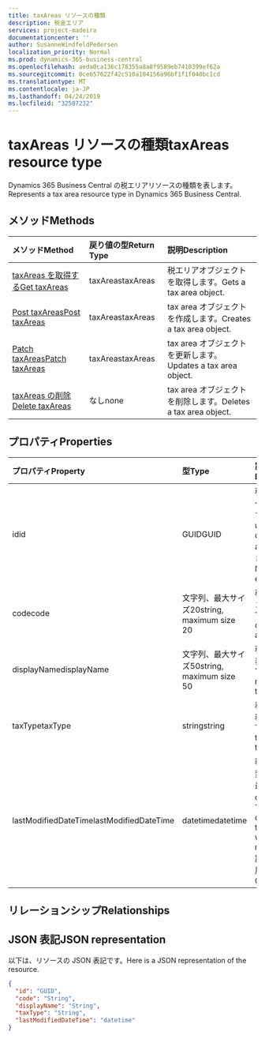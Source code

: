 ```yaml
---
title: taxAreas リソースの種類
description: 税金エリア
services: project-madeira
documentationcenter: ''
author: SusanneWindfeldPedersen
localization_priority: Normal
ms.prod: dynamics-365-business-central
ms.openlocfilehash: aeda0ca136c178355a8a8f9589eb7410399ef62a
ms.sourcegitcommit: 0ce657622f42c510a104156a96bf1f1f040bc1cd
ms.translationtype: MT
ms.contentlocale: ja-JP
ms.lasthandoff: 04/24/2019
ms.locfileid: "32507232"
---
```

# <a name="taxareas-resource-type"></a><span data-ttu-id="3e9fb-103">taxAreas リソースの種類</span><span class="sxs-lookup"><span data-stu-id="3e9fb-103">taxAreas resource type</span></span>
<span data-ttu-id="3e9fb-104">Dynamics 365 Business Central の税エリアリソースの種類を表します。</span><span class="sxs-lookup"><span data-stu-id="3e9fb-104">Represents a tax area resource type in Dynamics 365 Business Central.</span></span>

## <a name="methods"></a><span data-ttu-id="3e9fb-105">メソッド</span><span class="sxs-lookup"><span data-stu-id="3e9fb-105">Methods</span></span>
| <span data-ttu-id="3e9fb-106">メソッド</span><span class="sxs-lookup"><span data-stu-id="3e9fb-106">Method</span></span>       | <span data-ttu-id="3e9fb-107">戻り値の型</span><span class="sxs-lookup"><span data-stu-id="3e9fb-107">Return Type</span></span>  |<span data-ttu-id="3e9fb-108">説明</span><span class="sxs-lookup"><span data-stu-id="3e9fb-108">Description</span></span>|
|:---------------|:--------|:----------|
|[<span data-ttu-id="3e9fb-109">taxAreas を取得する</span><span class="sxs-lookup"><span data-stu-id="3e9fb-109">Get taxAreas</span></span>](../api/dynamics-taxarea-get.md)|<span data-ttu-id="3e9fb-110">taxAreas</span><span class="sxs-lookup"><span data-stu-id="3e9fb-110">taxAreas</span></span>|<span data-ttu-id="3e9fb-111">税エリアオブジェクトを取得します。</span><span class="sxs-lookup"><span data-stu-id="3e9fb-111">Gets a tax area object.</span></span>|
|[<span data-ttu-id="3e9fb-112">Post taxAreas</span><span class="sxs-lookup"><span data-stu-id="3e9fb-112">Post taxAreas</span></span>](../api/dynamics-create-taxarea.md)|<span data-ttu-id="3e9fb-113">taxAreas</span><span class="sxs-lookup"><span data-stu-id="3e9fb-113">taxAreas</span></span>|<span data-ttu-id="3e9fb-114">tax area オブジェクトを作成します。</span><span class="sxs-lookup"><span data-stu-id="3e9fb-114">Creates a tax area object.</span></span>|
|[<span data-ttu-id="3e9fb-115">Patch taxAreas</span><span class="sxs-lookup"><span data-stu-id="3e9fb-115">Patch taxAreas</span></span>](../api/dynamics-taxarea-update.md)|<span data-ttu-id="3e9fb-116">taxAreas</span><span class="sxs-lookup"><span data-stu-id="3e9fb-116">taxAreas</span></span>|<span data-ttu-id="3e9fb-117">tax area オブジェクトを更新します。</span><span class="sxs-lookup"><span data-stu-id="3e9fb-117">Updates a tax area object.</span></span>|
|[<span data-ttu-id="3e9fb-118">taxAreas の削除</span><span class="sxs-lookup"><span data-stu-id="3e9fb-118">Delete taxAreas</span></span>](../api/dynamics-taxarea-delete.md)|<span data-ttu-id="3e9fb-119">なし</span><span class="sxs-lookup"><span data-stu-id="3e9fb-119">none</span></span>|<span data-ttu-id="3e9fb-120">tax area オブジェクトを削除します。</span><span class="sxs-lookup"><span data-stu-id="3e9fb-120">Deletes a tax area object.</span></span>|

## <a name="properties"></a><span data-ttu-id="3e9fb-121">プロパティ</span><span class="sxs-lookup"><span data-stu-id="3e9fb-121">Properties</span></span>
| <span data-ttu-id="3e9fb-122">プロパティ</span><span class="sxs-lookup"><span data-stu-id="3e9fb-122">Property</span></span>     | <span data-ttu-id="3e9fb-123">型</span><span class="sxs-lookup"><span data-stu-id="3e9fb-123">Type</span></span>   |<span data-ttu-id="3e9fb-124">説明</span><span class="sxs-lookup"><span data-stu-id="3e9fb-124">Description</span></span>|
|:---------------|:--------|:----------|
|<span data-ttu-id="3e9fb-125">id</span><span class="sxs-lookup"><span data-stu-id="3e9fb-125">id</span></span>|<span data-ttu-id="3e9fb-126">GUID</span><span class="sxs-lookup"><span data-stu-id="3e9fb-126">GUID</span></span>|<span data-ttu-id="3e9fb-127">税エリアの一意の ID です。</span><span class="sxs-lookup"><span data-stu-id="3e9fb-127">The unique ID of the tax area.</span></span> <span data-ttu-id="3e9fb-128">編集できません。</span><span class="sxs-lookup"><span data-stu-id="3e9fb-128">Non-editable.</span></span>|
|<span data-ttu-id="3e9fb-129">code</span><span class="sxs-lookup"><span data-stu-id="3e9fb-129">code</span></span>|<span data-ttu-id="3e9fb-130">文字列、最大サイズ20</span><span class="sxs-lookup"><span data-stu-id="3e9fb-130">string, maximum size 20</span></span>| <span data-ttu-id="3e9fb-131">税エリアのコード。</span><span class="sxs-lookup"><span data-stu-id="3e9fb-131">The code of the tax area.</span></span>|
|<span data-ttu-id="3e9fb-132">displayName</span><span class="sxs-lookup"><span data-stu-id="3e9fb-132">displayName</span></span>|<span data-ttu-id="3e9fb-133">文字列、最大サイズ50</span><span class="sxs-lookup"><span data-stu-id="3e9fb-133">string, maximum size 50</span></span>| <span data-ttu-id="3e9fb-134">税エリアの表示名。</span><span class="sxs-lookup"><span data-stu-id="3e9fb-134">The display name of the tax area.</span></span>|
|<span data-ttu-id="3e9fb-135">taxType</span><span class="sxs-lookup"><span data-stu-id="3e9fb-135">taxType</span></span>|<span data-ttu-id="3e9fb-136">string</span><span class="sxs-lookup"><span data-stu-id="3e9fb-136">string</span></span>|<span data-ttu-id="3e9fb-137">税エリアの税タイプ。</span><span class="sxs-lookup"><span data-stu-id="3e9fb-137">The tax type of the tax area.</span></span>|
|<span data-ttu-id="3e9fb-138">lastModifiedDateTime</span><span class="sxs-lookup"><span data-stu-id="3e9fb-138">lastModifiedDateTime</span></span>|<span data-ttu-id="3e9fb-139">datetime</span><span class="sxs-lookup"><span data-stu-id="3e9fb-139">datetime</span></span>|<span data-ttu-id="3e9fb-140">税エリアが変更された最後の datetime。</span><span class="sxs-lookup"><span data-stu-id="3e9fb-140">The last datetime the tax area was modified.</span></span> <span data-ttu-id="3e9fb-141">読み取り専用。</span><span class="sxs-lookup"><span data-stu-id="3e9fb-141">Read-Only.</span></span>|

## <a name="relationships"></a><span data-ttu-id="3e9fb-142">リレーションシップ</span><span class="sxs-lookup"><span data-stu-id="3e9fb-142">Relationships</span></span>

## <a name="json-representation"></a><span data-ttu-id="3e9fb-143">JSON 表記</span><span class="sxs-lookup"><span data-stu-id="3e9fb-143">JSON representation</span></span>

<span data-ttu-id="3e9fb-144">以下は、リソースの JSON 表記です。</span><span class="sxs-lookup"><span data-stu-id="3e9fb-144">Here is a JSON representation of the resource.</span></span>


```json
{
  "id": "GUID",
  "code": "String",
  "displayName": "String",
  "taxType": "String",
  "lastModifiedDateTime": "datetime"
}
```


